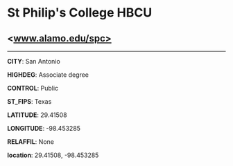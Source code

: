 # St Philip's College HBCU
## <www.alamo.edu/spc>
---
**CITY**: San Antonio

**HIGHDEG**: Associate degree

**CONTROL**: Public

**ST_FIPS**: Texas

**LATITUDE**: 29.41508

**LONGITUDE**: -98.453285

**RELAFFIL**: None

**location**: 29.41508, -98.453285